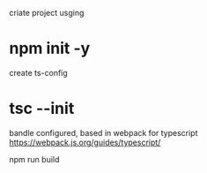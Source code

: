 criate project usging 
# npm init -y 

create ts-config
# tsc --init 

bandle configured, based in webpack for typescript
https://webpack.js.org/guides/typescript/

npm run build 